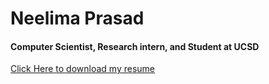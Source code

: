 
# Neelima Prasad

 #### Computer Scientist, Research intern, and Student at UCSD
[Click Here to download my resume](https://github.com/neelimagprasad/neelimagprasad/files/10419632/Neelima.Prasad.resume.pdf)

